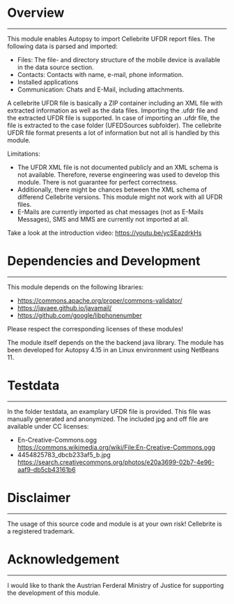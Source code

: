 # Overview
--------------------------

This module enables Autopsy to import Cellebrite UFDR report files. The following data is parsed and imported:
 - Files: The file- and directory structure of the mobile device is available in the data source section.
 - Contacts: Contacts with name, e-mail, phone information.
 - Installed applications
 - Communication: Chats and E-Mail, including attachments.
 
A cellebrite UFDR file is basically a ZIP container including an XML file with extracted information as well as the data files. Importing the .ufdr file and the extracted UFDR file is supported. In case of importing an .ufdr file, the file is extracted to the case folder (UFEDSources subfolder). The cellebrite UFDR file format presents a lot of information but not all is handled by this module.

Limitations:
 - The UFDR XML file is not documented publicly and an XML schema is not available. Therefore, reverse engineering was used to develop this module. There is not guarantee for perfect correctness.
 - Additionally, there might be chances between the XML schema of differend Cellebrite versions. This module might not work with all UFDR files.
 - E-Mails are currently imported as chat messages (not as E-Mails Messages), SMS and MMS are currently not imported at all.

Take a look at the introduction video: https://youtu.be/ycSEazdrkHs


# Dependencies and Development
--------------------------

This module depends on the following libraries:
 - https://commons.apache.org/proper/commons-validator/
 - https://javaee.github.io/javamail/
 - https://github.com/google/libphonenumber

Please respect the corresponding licenses of these modules!

The module itself depends on the the backend java library. The module has been developed for Autopsy 4.15 in an Linux environment using NetBeans 11.


# Testdata
--------------------------

In the folder testdata, an examplary UFDR file is provided. This file was manually generated and anonymized. The included jpg and off file are available under CC licenses:

 - En-Creative-Commons.ogg https://commons.wikimedia.org/wiki/File:En-Creative-Commons.ogg
 - 4454825783_dbcb233af5_b.jpg https://search.creativecommons.org/photos/e20a3699-02b7-4e96-aaf9-db5cb43161b6


# Disclaimer
--------------------------

The usage of this source code and module is at your own risk!
Cellebrite is a registered trademark.


# Acknowledgement
--------------------------

I would like to thank the Austrian Ferderal Ministry of Justice for supporting the development of this module.


